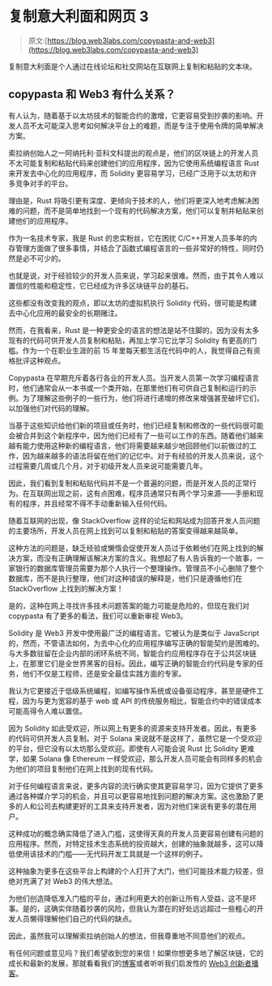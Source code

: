 # 复制意大利面和网页 3

> 原文:[https://blog.web3labs.com/copypasta-and-web3](https://blog.web3labs.com/copypasta-and-web3)

复制意大利面是个人通过在线论坛和社交网站在互联网上复制和粘贴的文本块。

## copypasta 和 Web3 有什么关系？

有人认为，随着基于以太坊技术的智能合约的激增，它更容易受到抄袭的影响。开发人员不太可能深入思考如何解决平台上的难题，而是专注于使用令牌的简单解决方案。

索拉纳创始人之一阿纳托利·亚科文科提出的观点是，他们的区块链上的开发人员不太可能复制和粘贴代码来创建他们的应用程序，因为它使用系统编程语言 Rust 来开发去中心化的应用程序，而 Solidity 更容易学习，已经广泛用于以太坊和许多竞争对手的平台。

理由是，Rust 将吸引更有深度、更倾向于技术的人，他们将更深入地考虑解决困难的问题，而不是简单地找到一个现有的代码解决方案，他们可以复制并粘贴来创建他们的应用程序。

作为一名技术专家，我是 Rust 的忠实粉丝，它在困扰 C/C++开发人员多年的内存管理方面做了很多事情，并结合了函数式编程语言的一些非常好的特性，同时仍然是必不可少的。

也就是说，对于经验较少的开发人员来说，学习起来很难。然而，由于其令人难以置信的性能和稳定性，它已经成为许多区块链平台的基石。

这些都没有改变我的观点，即以太坊的虚拟机执行 Solidity 代码，很可能是构建去中心化应用的最安全的长期赌注。

然而，在我看来，Rust 是一种更安全的语言的想法是站不住脚的，因为没有太多现有的代码可供开发人员复制和粘贴，再加上学习它比学习 Solidity 有更高的门槛。作为一个在职业生涯的前 15 年里每天都生活在代码中的人，我觉得自己有资格批评这种观点。

Copypasta 在早期充斥着各行各业的开发人员。当开发人员第一次学习编程语言时，他们通常会从一本书或一个类开始，在那里他们有可供自己复制和运行的示例。为了理解这些例子的一些行为，他们将进行递增的修改来增强甚至破坏它们，以加强他们对代码的理解。

当基于这些知识给他们新的项目或任务时，他们已经复制和修改的一些代码很可能会被合并到这个新程序中，因为他们已经有了一些可以工作的东西。随着他们越来越有能力使用这种新的编程语言，他们将需要越来越少地回顾他们以前做过的工作，因为越来越多的语法将留在他们的记忆中。对于有经验的开发人员来说，这个过程需要几周或几个月，对于初级开发人员来说可能需要几年。

因此，我们看到复制和粘贴代码并不是一个普遍的问题，而是开发人员的正常行为。在互联网出现之前，这有点困难，程序员通常只有两个学习来源——手册和现有的程序，并且经常不得不手动重新输入任何代码。

随着互联网的出现，像 StackOverflow 这样的论坛和网站成为回答开发人员问题的主要场所，开发人员在网上找到可以复制和粘贴的答案变得越来越简单。

这种方法的问题是，缺乏经验或懒惰会促使开发人员过于依赖他们在网上找到的解决方案，而没有正确理解该解决方案的含义。我想起了有人告诉我的一个故事，一家银行的数据库管理员需要为那个人执行一个整理操作。管理员不小心删除了整个数据库，而不是执行整理，他们对这种错误的解释是，他们只是遵循他们在 StackOverflow 上找到的解决方案！

是的，这种在网上寻找许多技术问题答案的能力可能是危险的，但现在我们对 copypasta 有了更多的看法，我们可以重新审视 Web3。

Solidity 是 Web3 开发中使用最广泛的编程语言。它被认为是类似于 JavaScript 的，然而，不管语法如何，为去中心化的应用程序编写正确的智能契约是困难的。与大多数驻留在企业内部的闭环系统不同，智能合约应用程序存在于公共区块链上，在那里它们是全世界黑客的目标。因此，编写正确的智能合约代码是专家的任务，他们不仅是工程师，还是安全最佳实践方面的专家。

我认为它更接近于低级系统编程，如编写操作系统或设备驱动程序，甚至是硬件工程，因为与更为宽容的基于 web 或 API 的传统服务相比，智能合约中的错误成本可能高得令人难以置信。

因为 Solidity 如此受欢迎，所以网上有更多的资源来支持开发者。因此，有更多的代码可供开发人员复制。对于 Solana 来说就不是这样了，虽然它是一个受欢迎的平台，但它没有以太坊那么受欢迎。即使有人可能会说 Rust 比 Solidity 更难学，如果 Solana 像 Ethereum 一样受欢迎，那么开发人员可能会有同样多的机会为他们的项目复制他们在网上找到的现有代码。

对于任何编程语言来说，更多内容的流行确实使其更容易学习，因为它提供了更多通过各种媒介学习的机会，并且可以更容易地找到问题的解决方案。这也激励了更多的人和公司去构建更好的工具来支持开发者，因为对他们来说有更多的潜在用户。

这种成功的概念确实降低了进入门槛，这使得天真的开发人员更容易创建有问题的应用程序。然而，对特定技术生态系统的投资越大，创建的抽象就越多，这可以降低使用该技术的门槛——无代码开发工具就是一个这样的例子。

这种抽象为更多在这些平台上构建的个人打开了大门，他们可能技术能力较差，但绝对充满了对 Web3 的伟大想法。

为他们创造降低准入门槛的平台，通过利用更大的创新让所有人受益，这不是坏事。是的，这确实伴随着抄袭的风险，但我认为潜在的好处远远超过一些粗心的开发人员懒得理解他们自己的代码的缺点。

因此，虽然我可以理解索拉纳创始人的想法，但我尊重地不同意他们的观点。

有任何问题或意见吗？我们希望收到您的来信！如果你想更多地了解区块链，它的成长和最新的发展，那就看看我们的[博客](https://blog.web3labs.com/)或者听听我们启发性的 [Web3 创新者播客](https://podcast.web3labs.com/)。